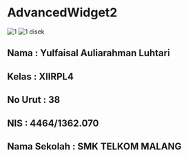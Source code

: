 # AdvancedWidget2
![1](https://cloud.githubusercontent.com/assets/22865456/20001013/d2ca9fd6-a2ac-11e6-87f2-74dc444bbb1e.PNG)
![1 disek](https://cloud.githubusercontent.com/assets/22865456/20001014/d2cd2314-a2ac-11e6-8cc2-e2c4013a7636.PNG)
<h2> Nama          : Yulfaisal Auliarahman Luhtari </h2>
<h2> Kelas         : XIIRPL4 </h2>
<h2> No Urut       : 38 </h2>
<h2> NIS           : 4464/1362.070 </h2>
<h2> Nama Sekolah  : SMK TELKOM MALANG </h2>
